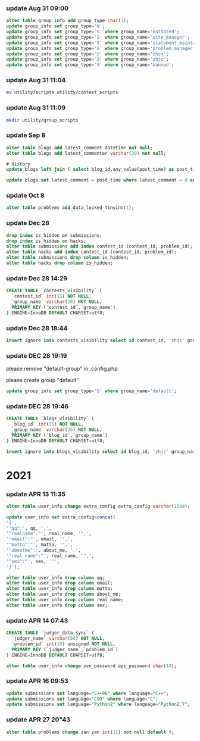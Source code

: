 ### update Aug 31 09:00
```sql
alter table group_info add group_type char(1);
update group_info set group_type='N';
update group_info set group_type='S' where group_name='outdated';
update group_info set group_type='S' where group_name='site_manager';
update group_info set group_type='S' where group_name='statement_maintainer';
update group_info set group_type='S' where group_name='problem_manager';
update group_info set group_type='S' where group_name='zhzx';
update group_info set group_type='S' where group_name='zhjc';
update group_info set group_type='S' where group_name='banned';
```

### update Aug 31 11:04
```bash
mv utility/scripts utility/contest_scripts
```

### update Aug 31 11:09
```bash
mkdir utility/group_scripts
```

### update Sep 8
```sql
alter table blogs add latest_comment datetime not null;
alter table blogs add latest_commenter varchar(20) not null;

# History
update blogs left join ( select blog_id,any_value(post_time) as post_time,any_value(poster) as poster from (select id, blog_id, post_time, poster from blogs_comments order by id desc limit 1919810) tmp1 group by blog_id ) tmp2 on blogs.id = tmp2.blog_id set blogs.latest_comment = tmp2.post_time, blogs.latest_commenter = tmp2.poster;

update blogs set latest_comment = post_time where latest_comment = 0 and is_draft = 0;
```

### update Oct 8
```sql
alter table problems add data_locked tinyint(1);
```

### update Dec 28
```sql
drop index is_hidden on submissions;
drop index is_hidden on hacks;
alter table submissions add index contest_id (contest_id, problem_id);
alter table hacks add index contest_id (contest_id, problem_id);
alter table submissions drop column is_hidden;
alter table hacks drop column is_hidden;
```

### update Dec 28 14:29
```sql
CREATE TABLE `contests_visibility` (
  `contest_id` int(11) NOT NULL,
  `group_name` varchar(20) NOT NULL,
  PRIMARY KEY (`contest_id`,`group_name`)
) ENGINE=InnoDB DEFAULT CHARSET=utf8;
```

### update Dec 28 18:44
```sql
insert ignore into contests_visibility select id contest_id, 'zhjc' group_name from contests;
```

### update DEC 28 19:19
please remove "default-group" in .config.php

please create group "default"
```sql
update group_info set group_type='S' where group_name='default';
```

### update DEC 28 19:46
```sql
CREATE TABLE `blogs_visibility` (
  `blog_id` int(11) NOT NULL,
  `group_name` varchar(20) NOT NULL,
  PRIMARY KEY (`blog_id`,`group_name`)
) ENGINE=InnoDB DEFAULT CHARSET=utf8;
```

```sql
insert ignore into blogs_visibility select id blog_id, 'zhjc' group_name from blogs;
```

# 2021
### update APR 13 11:35
```sql
alter table user_info change extra_config extra_config varchar(1500);

update user_info set extra_config=concat(
'{',
'"qq":', qq, ',',
'"realname":"', real_name, '",',
'"email":"', email, '",',
'"motto":"', motto, '",',
'"aboutme":', about_me, ',',
'"real_name":"', real_name, '",',
'"sex":"', sex, '"',
'}');

alter table user_info drop column qq;
alter table user_info drop column email;
alter table user_info drop column motto;
alter table user_info drop column about_me;
alter table user_info drop column real_name;
alter table user_info drop column sex;
```

### update APR 14 07:43
```sql
CREATE TABLE `judger_data_sync` (
  `judger_name` varchar(50) NOT NULL,
  `problem_id` int(10) unsigned NOT NULL,
  PRIMARY KEY (`judger_name`,`problem_id`)
) ENGINE=InnoDB DEFAULT CHARSET=utf8;
```

```sql
alter table user_info change svn_password api_password char(10);
```

### update APR 16 09:53
```sql
update submissions set language="C++98" where language="C++";
update submissions set language="C99" where language="C";
update submissions set language="Python2" where language="Python2.7";
```
### update APR 27 20"43
```sql
alter table problems change zan zan int(11) not null default 0;
```